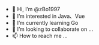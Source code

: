 - 👋 Hi, I’m @zBo1997
- 👀 I’m interested in Java、Vue
- 🌱 I’m currently learning Go 
- 💞️ I’m looking to collaborate on ...
- 📫 How to reach me ...

<!---
zBo1997/zBo1997 is a ✨ special ✨ repository because its `README.md` (this file) appears on your GitHub profile.
You can click the Preview link to take a look at your changes.
--->
